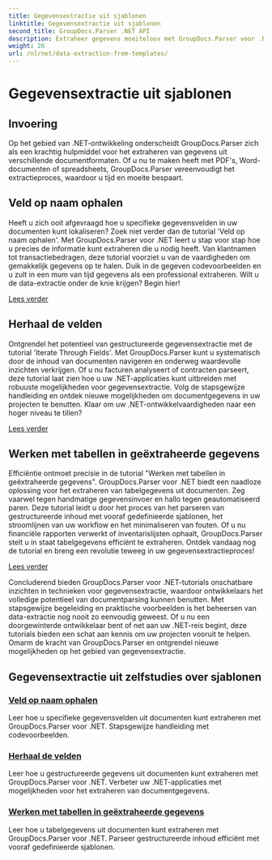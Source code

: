 ```yaml
---
title: Gegevensextractie uit sjablonen
linktitle: Gegevensextractie uit sjablonen
second_title: GroupDocs.Parser .NET API
description: Extraheer gegevens moeiteloos met GroupDocs.Parser voor .NET. Leer specifieke velden op te halen, door gegevens te bladeren en met tabellen in geëxtraheerde inhoud te werken.
weight: 26
url: /nl/net/data-extraction-from-templates/
---
```


# Gegevensextractie uit sjablonen


## Invoering

Op het gebied van .NET-ontwikkeling onderscheidt GroupDocs.Parser zich als een krachtig hulpmiddel voor het extraheren van gegevens uit verschillende documentformaten. Of u nu te maken heeft met PDF's, Word-documenten of spreadsheets, GroupDocs.Parser vereenvoudigt het extractieproces, waardoor u tijd en moeite bespaart.

## Veld op naam ophalen

Heeft u zich ooit afgevraagd hoe u specifieke gegevensvelden in uw documenten kunt lokaliseren? Zoek niet verder dan de tutorial 'Veld op naam ophalen'. Met GroupDocs.Parser voor .NET leert u stap voor stap hoe u precies de informatie kunt extraheren die u nodig heeft. Van klantnamen tot transactiebedragen, deze tutorial voorziet u van de vaardigheden om gemakkelijk gegevens op te halen. Duik in de gegeven codevoorbeelden en u zult in een mum van tijd gegevens als een professional extraheren. Wilt u de data-extractie onder de knie krijgen? Begin hier!

[Lees verder](./get-field-by-name/)

## Herhaal de velden

Ontgrendel het potentieel van gestructureerde gegevensextractie met de tutorial 'Iterate Through Fields'. Met GroupDocs.Parser kunt u systematisch door de inhoud van documenten navigeren en onderweg waardevolle inzichten verkrijgen. Of u nu facturen analyseert of contracten parseert, deze tutorial laat zien hoe u uw .NET-applicaties kunt uitbreiden met robuuste mogelijkheden voor gegevensextractie. Volg de stapsgewijze handleiding en ontdek nieuwe mogelijkheden om documentgegevens in uw projecten te benutten. Klaar om uw .NET-ontwikkelvaardigheden naar een hoger niveau te tillen?

[Lees verder](./iterate-through-fields/)

## Werken met tabellen in geëxtraheerde gegevens

Efficiëntie ontmoet precisie in de tutorial "Werken met tabellen in geëxtraheerde gegevens". GroupDocs.Parser voor .NET biedt een naadloze oplossing voor het extraheren van tabelgegevens uit documenten. Zeg vaarwel tegen handmatige gegevensinvoer en hallo tegen geautomatiseerd paren. Deze tutorial leidt u door het proces van het parseren van gestructureerde inhoud met vooraf gedefinieerde sjablonen, het stroomlijnen van uw workflow en het minimaliseren van fouten. Of u nu financiële rapporten verwerkt of inventarislijsten ophaalt, GroupDocs.Parser stelt u in staat tabelgegevens efficiënt te extraheren. Ontdek vandaag nog de tutorial en breng een revolutie teweeg in uw gegevensextractieproces!

[Lees verder](./working-with-tables-in-extracted-data/)

Concluderend bieden GroupDocs.Parser voor .NET-tutorials onschatbare inzichten in technieken voor gegevensextractie, waardoor ontwikkelaars het volledige potentieel van documentparsing kunnen benutten. Met stapsgewijze begeleiding en praktische voorbeelden is het beheersen van data-extractie nog nooit zo eenvoudig geweest. Of u nu een doorgewinterde ontwikkelaar bent of net aan uw .NET-reis begint, deze tutorials bieden een schat aan kennis om uw projecten vooruit te helpen. Omarm de kracht van GroupDocs.Parser en ontgrendel nieuwe mogelijkheden op het gebied van gegevensextractie.
## Gegevensextractie uit zelfstudies over sjablonen
### [Veld op naam ophalen](./get-field-by-name/)
Leer hoe u specifieke gegevensvelden uit documenten kunt extraheren met GroupDocs.Parser voor .NET. Stapsgewijze handleiding met codevoorbeelden.
### [Herhaal de velden](./iterate-through-fields/)
Leer hoe u gestructureerde gegevens uit documenten kunt extraheren met GroupDocs.Parser voor .NET. Verbeter uw .NET-applicaties met mogelijkheden voor het extraheren van documentgegevens.
### [Werken met tabellen in geëxtraheerde gegevens](./working-with-tables-in-extracted-data/)
Leer hoe u tabelgegevens uit documenten kunt extraheren met GroupDocs.Parser voor .NET. Parseer gestructureerde inhoud efficiënt met vooraf gedefinieerde sjablonen.